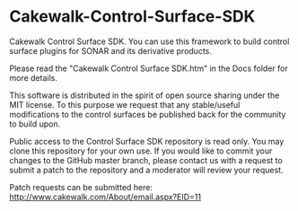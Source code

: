 Cakewalk-Control-Surface-SDK
============================

Cakewalk Control Surface SDK. You can use this framework to build control surface plugins for SONAR and its derivative products.

Please read the "Cakewalk Control Surface SDK.htm" in the Docs folder for more details.

This software is distributed in the spirit of open source sharing under the MIT license.
To this purpose we request that any stable/useful modifications to the control surfaces be published back for the community to build upon. 

Public access to the Control Surface SDK repository is read only. You may clone this repository for your own use. If you would like to commit your changes to the GitHub master branch, please contact us with a request to submit a patch to the repository and a moderator will review your request.

Patch requests can be submitted here:
http://www.cakewalk.com/About/email.aspx?EID=11

 
